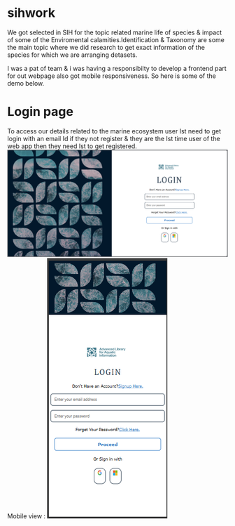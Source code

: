 # sihwork 
We got selected in SIH for the topic related marine life of species & impact of some of the Enviromental calamities.Identification & Taxonomy are some the main topic where we did research to get exact information of the species for which we are arranging detasets.

I was a pat of team & i was having a responsibilty to develop a frontend part for out webpage also got mobile responsiveness.
So here is some of the demo below.
# Login page
To access our details related to the marine ecosystem  user Ist need to get login with an email Id 
if they not register & they are the Ist time user of the web app then they need Ist to get registered.
![alt text](<Demo WEB.png>)
Mobile view :
![alt text](<Demo Login mobile.png>)